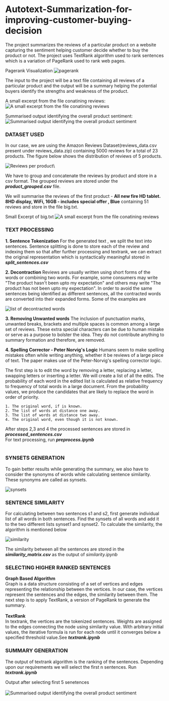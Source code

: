 # Autotext-Summarization-for-improving-customer-buying-decision
The project summarizes the reviews of a particular product on a website capturing the sentiment helping customer decide whether to buy the product or not. The project uses TextRank algorithm used to rank sentences which is a variation of PageRank used to rank web pages.

Pagerank Visualization
![pagerank](https://user-images.githubusercontent.com/51110977/68650108-2f72e880-054a-11ea-9e50-9464682aab5b.png)

The input to the project will be a text file containing all reviews of a particular product and the output will be a summary helping the potential buyers identify the strengths and weakness of the product.

A small excerpt from the file conatining reviews:
![A small excerpt from the file conatining reviews](https://user-images.githubusercontent.com/51110977/68645253-7c03f700-053d-11ea-8287-1ce39dbcdb6c.PNG)
 
 Summarised output identifying the overall product sentiment:
![Summarised output identifying the overall product sentiment](https://user-images.githubusercontent.com/51110977/68645334-b1a8e000-053d-11ea-82be-5da07733f18d.PNG)

<h3>DATASET USED</h3>

In our case, we are using the Amazon Reviews Dataset(reviews_data.csv present under reviews_data.zip) containing 5000 reviews for a total of 23 products. The figure below shows the distribution of reviews of 5 products.

![Reviews per product](https://user-images.githubusercontent.com/51110977/68646073-0fd6c280-0540-11ea-8b24-47b0213673f4.png)\

We have to group and concatenate the reviews by product and store in a csv format. The grouped reviews are stored under the <b><i>product_grouped.csv</i></b> file.

We will summarise the reviews of the first product - <b>All new fire HD tablet. 8HD display, WiFi, 16GB - includes special offer , Blue</b> containing 51 reviews and store in the file big.txt.

Small Excerpt of big.txt
![A small excerpt from the file conatining reviews](https://user-images.githubusercontent.com/51110977/68645253-7c03f700-053d-11ea-8287-1ce39dbcdb6c.PNG)
 
<h3>TEXT PROCESSING</h3>

<b>1. Sentence Tokenization</b>
For the generated text , we split the text into sentences. Sentence splitting is done to store each of the review and indexing them so that after further processing and textrank, we can extract the original representation which is syntactically meaningful stored in <b><i>split_sentences.csv</i></b>

<b>2. Decontraction</b>
Reviews are usually written using short forms of the words or combining two words. For example, some consumers may write "The product hasn't been upto my expectation" and others may write "The product has not been upto my expectation". In order to avoid the same sentences being identified as different sentences, all the contracted words are converted into their expanded forms. Some of the examples are

![list of decontracted words](https://user-images.githubusercontent.com/51110977/68647984-4236ee80-0545-11ea-9e23-a58a95f68726.PNG)

<b>3. Removing Unwanted words</b>
The inclusion of punctuation marks, unwanted breaks, brackets and multiple spaces is common among a large set of reviews. These extra special characters can be due to human mistake or serve as a purpose to bolster the idea. They do not contribute anything to summary formation and therefore, are removed.

<b>4. Spelling Corrector - Peter Norvig's Logic</b>
Humans seem to make spelling mistakes often while writing anything, whether it be reviews of a large piece of text. The paper makes use of the Peter-Norvig's spelling corrector logic. 

The first step is to edit the word by  removing a letter, replacing a letter, swapping letters or inserting a letter. We will create a list of all the edits. The probability of each word in the edited list is calculated as relative frequency to frequency of total words in a large document. From the probability values, we produce the candidates that are likely to replace the word in order of priority.

	1. The original word, if is known.
	2. The list of words at distance one away.
	3. The list of words at distance two away.
	4. The original word, even though it is not known.

After steps 2,3 and 4 the processed sentences are stored in <b><i>processed_sentences.csv</i></b>
<br>
For text processing, run <b><i>preprocess.ipynb</i></b>
<br><br>
<h3>SYNSETS GENERATION</h3>
To gain better results while generating the summary, we also have to consider the synonyms of words while calculating sentence similarity. These synonyms are called as synsets.

![synsets](https://user-images.githubusercontent.com/51110977/68648206-d3a66080-0545-11ea-9578-5cd871bb7eeb.PNG)

<h3>SENTENCE SIMILARITY</h3>
For calculating between two sentences s1 and s2, first generate individual list of all words in both sentences. Find the synsets of all words and add it to the two different lists synset1 and synset2. To calculate the similarity, the algorithm is mentioned below

![similarity](https://user-images.githubusercontent.com/51110977/68648286-04869580-0546-11ea-9bdd-37fc2191937c.PNG)

The similarity between all the sentences are stored in the <b><i>similarity_matrix.csv</i></b> as the output of <i></b>similarity.ipynb</i></b>

<h3>SELECTING HIGHER RANKED SENTENCES</h3>
<b>Graph Based Algorithm</b><br>
Graph is a data structure consisting of a set of vertices and edges representing the relationship between the vertices. In our case, the vertices represent the sentences and the edges, the similarity between them. The next step is to apply TextRank, a version of PageRank to generate the summary.
<br>
<br>
<b>TextRank</b><br>
In textrank, the vertices are the tokenized sentences. Weights are assigned to the edges connecting the node using similarity value. With arbitrary initial values, the iterative formula is run for each node until it converges below a specified threshold value.See <b><i>textrank.ipynb</i></b>

<h3>SUMMARY GENERATION</h3>
The output of textrank algorithm is the ranking of the sentences. Depending upon our requirements we will select the first n sentences.
Run <b><i>textrank.ipynb</i></b>

Output after selecting first 5 senetences<br><br>
![Summarised output identifying the overall product sentiment](https://user-images.githubusercontent.com/51110977/68645334-b1a8e000-053d-11ea-82be-5da07733f18d.PNG)

